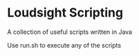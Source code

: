 # Loudsight Scripting

A collection of useful scripts written in Java

Use run.sh to execute any of the scripts

